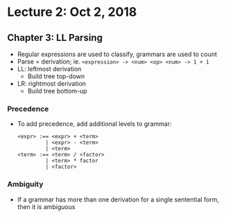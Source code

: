 # Lecture 2: Oct 2, 2018
## Chapter 3: LL Parsing
* Regular expressions are used to classify, grammars are used to count
* Parse = derivation; ie. `<expression> -> <num> <op> <num> -> 1 + 1`
* LL: leftmost derivation
  * Build tree top-down
* LR: rightmost derivation
  * Build tree bottom-up
### Precedence
* To add precedence, add additional levels to grammar:
  ```
  <expr> :== <expr> + <term>
           | <expr> - <term>
           | <term>
  <term> :== <term> / <factor>
           | <term> * factor
           | <factor>
  ```
### Ambiguity
* If a grammar has more than one derivation for a single sentential form, then it is ambiguous
